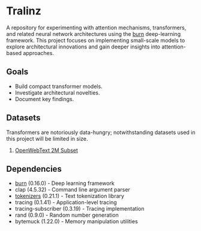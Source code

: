 # Tralinz
A repository for experimenting with attention mechanisms, transformers, and related neural network architectures using the [burn](https://burn.dev/) deep-learning framework.
This project focuses on implementing small-scale models to explore architectural innovations and gain deeper insights into attention-based approaches.

## Goals
- Build compact transformer models.
- Investigate architectural novelties.
- Document key findings.

## Datasets
Transformers are notoriously data-hungry; notwithstanding datasets used in this project will be limited in size.
1. [OpenWebText 2M Subset](https://www.kaggle.com/datasets/nikhilr612/openwebtext-2m-subset)

## Dependencies
- [burn](https://burn.dev) (0.16.0) - Deep learning framework
- clap (4.5.32) - Command line argument parser
- [tokenizers](https://docs.rs/tokenizers/latest/tokenizers/) (0.21.1) - Text tokenization library
- tracing (0.1.41) - Application-level tracing
- tracing-subscriber (0.3.19) - Tracing implementation
- rand (0.9.0) - Random number generation
- bytemuck (1.22.0) - Memory manipulation utilities
